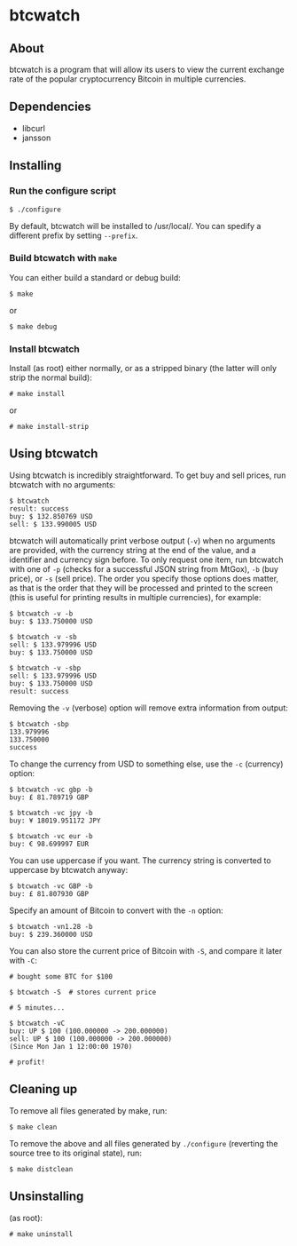 btcwatch
========

About
-----

btcwatch is a program that will allow its users to view the current exchange rate of the popular cryptocurrency Bitcoin in multiple currencies.

Dependencies
------------

* libcurl
* jansson

Installing
----------

### Run the configure script ###

	$ ./configure
	
By default, btcwatch will be installed to /usr/local/. You can spedify a different prefix by setting `--prefix`.

### Build btcwatch with `make` ###

You can either build a standard or debug build:

	$ make

or

	$ make debug

### Install btcwatch ###

Install (as root) either normally, or as a stripped binary (the latter will only strip the normal build):

	# make install

or

	# make install-strip

Using btcwatch
--------------

Using btcwatch is incredibly straightforward. To get buy and sell prices, run btcwatch with no arguments:

	$ btcwatch
	result: success
	buy: $ 132.850769 USD
	sell: $ 133.990005 USD

btcwatch will automatically print verbose output (`-v`) when no arguments are provided, with the currency string at the end of the value, and a identifier and currency sign before.
To only request one item, run btcwatch with one of `-p` (checks for a successful JSON string from MtGox), `-b` (buy price), or `-s` (sell price). The order you specify those options does matter, as that is the order that they will be processed and printed to the screen (this is useful for printing results in multiple currencies), for example:

	$ btcwatch -v -b
	buy: $ 133.750000 USD

	$ btcwatch -v -sb
	sell: $ 133.979996 USD
	buy: $ 133.750000 USD

	$ btcwatch -v -sbp
	sell: $ 133.979996 USD
	buy: $ 133.750000 USD
	result: success

Removing the `-v` (verbose) option will remove extra information from output:

	$ btcwatch -sbp
	133.979996
	133.750000
	success

To change the currency from USD to something else, use the `-c` (currency) option:

	$ btcwatch -vc gbp -b
	buy: £ 81.789719 GBP

	$ btcwatch -vc jpy -b
	buy: ¥ 18019.951172 JPY

	$ btcwatch -vc eur -b
	buy: € 98.699997 EUR

You can use uppercase if you want. The currency string is converted to uppercase by btcwatch anyway:

	$ btcwatch -vc GBP -b
	buy: £ 81.807930 GBP

Specify an amount of Bitcoin to convert with the `-n` option:

	$ btcwatch -vn1.28 -b
	buy: $ 239.360000 USD

You can also store the current price of Bitcoin with `-S`, and compare it later with `-C`:

	# bought some BTC for $100

	$ btcwatch -S  # stores current price
	
	# 5 minutes...
	
	$ btcwatch -vC
	buy: UP $ 100 (100.000000 -> 200.000000)
	sell: UP $ 100 (100.000000 -> 200.000000)
	(Since Mon Jan 1 12:00:00 1970)
	
	# profit!
	

Cleaning up
-----------

To remove all files generated by make, run:

	$ make clean

To remove the above and all files generated by `./configure` (reverting the source tree to its original state), run:

	$ make distclean

Unsinstalling
-------------

(as root):

	# make uninstall

